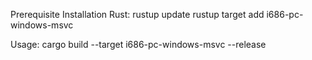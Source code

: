 Prerequisite Installation Rust:
rustup update
rustup target add i686-pc-windows-msvc

Usage: 
cargo build --target i686-pc-windows-msvc --release
